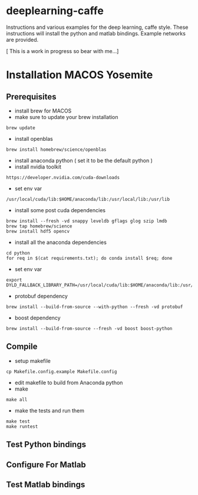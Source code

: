 # deeplearning-caffe

Instructions and various examples for the deep learning, caffe style.  These instructions will install the python and matlab bindings.  Example networks are provided.

[ This is a work in progress so bear with me...]

# Installation MACOS Yosemite

## Prerequisites

* install brew for MACOS
* make sure to update your brew installation
```
brew update
```
* install openblas
```
brew install homebrew/science/openblas
```
* install anaconda python ( set it to be the default python )
* install nvidia toolkit
```
https://developer.nvidia.com/cuda-downloads
```
* set env var
```
/usr/local/cuda/lib:$HOME/anaconda/lib:/usr/local/lib:/usr/lib
```
* install some post cuda dependencies
```
brew install --fresh -vd snappy leveldb gflags glog szip lmdb
brew tap homebrew/science
brew install hdf5 opencv
```
* install all the anaconda dependencies
```
cd python
for req in $(cat requirements.txt); do conda install $req; done
```
* set env var
```
export DYLD_FALLBACK_LIBRARY_PATH=/usr/local/cuda/lib:$HOME/anaconda/lib:/usr/local/lib:/usr/lib
```
* protobuf dependency
```
brew install --build-from-source --with-python --fresh -vd protobuf
```
* boost dependency
```
brew install --build-from-source --fresh -vd boost boost-python
```


## Compile 

* setup makefile
```
cp Makefile.config.example Makefile.config
```
* edit makefile to build from Anaconda python
* make
```
make all
```
* make the tests and run them
```
make test
make runtest
```

## Test Python bindings

## Configure For Matlab

## Test Matlab bindings


